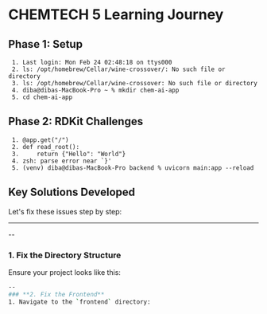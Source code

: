 # CHEMTECH 5 Learning Journey

## Phase 1: Setup
     1. Last login: Mon Feb 24 02:48:18 on ttys000
     2. ls: /opt/homebrew/Cellar/wine-crossover/: No such file or directory
     3. ls: /opt/homebrew/Cellar/wine-crossover: No such file or directory
     4. diba@dibas-MacBook-Pro ~ % mkdir chem-ai-app
     5. cd chem-ai-app

## Phase 2: RDKit Challenges
     1. @app.get("/")
     2. def read_root():
     3.     return {"Hello": "World"}
     4. zsh: parse error near `}'
     5. (venv) diba@dibas-MacBook-Pro backend % uvicorn main:app --reload

## Key Solutions Developed
Let's fix these issues step by step:

---
--
### **1. Fix the Directory Structure**
Ensure your project looks like this:
```bash
--
### **2. Fix the Frontend**
1. Navigate to the `frontend` directory:

